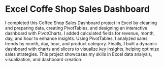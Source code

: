 # Excel Coffe Shop Sales Dashboard
I completed this Coffee Shop Sales Dashboard project in Excel by cleaning and preparing data, creating PivotTables, and designing an interactive dashboard with PivotCharts. I added calculated fields for revenue, month, day, and hour to enhance insights. Using PivotTables, I analyzed sales trends by month, day, hour, and product category. Finally, I built a dynamic dashboard with charts and slicers to visualize key insights, helping optimize sales strategies. This project showcases my skills in Excel data analysis, visualization, and dashboard creation.
